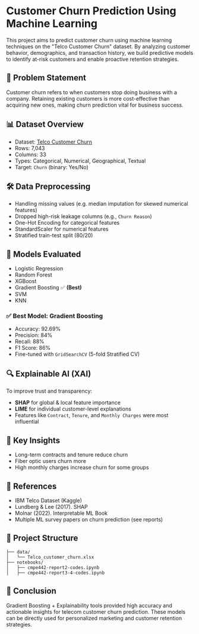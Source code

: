 
# Customer Churn Prediction Using Machine Learning

This project aims to predict customer churn using machine learning techniques on the "Telco Customer Churn" dataset. By analyzing customer behavior, demographics, and transaction history, we build predictive models to identify at-risk customers and enable proactive retention strategies.


## 🧩 Problem Statement
Customer churn refers to when customers stop doing business with a company. Retaining existing customers is more cost-effective than acquiring new ones, making churn prediction vital for business success.

## 📊 Dataset Overview
- Dataset: [Telco Customer Churn](https://www.kaggle.com/datasets/yeanzc/telco-customer-churn-ibm-dataset)
- Rows: 7,043
- Columns: 33
- Types: Categorical, Numerical, Geographical, Textual
- Target: `Churn` (binary: Yes/No)

## 🛠 Data Preprocessing
- Handling missing values (e.g. median imputation for skewed numerical features)
- Dropped high-risk leakage columns (e.g., `Churn Reason`)
- One-Hot Encoding for categorical features
- StandardScaler for numerical features
- Stratified train-test split (80/20)

## 🤖 Models Evaluated
- Logistic Regression
- Random Forest
- XGBoost
- Gradient Boosting ✅ **(Best)**
- SVM
- KNN

### ✅ Best Model: Gradient Boosting
- Accuracy: 92.69%
- Precision: 84%
- Recall: 88%
- F1 Score: 86%
- Fine-tuned with `GridSearchCV` (5-fold Stratified CV)

## 🔍 Explainable AI (XAI)
To improve trust and transparency:
- **SHAP** for global & local feature importance
- **LIME** for individual customer-level explanations
- Features like `Contract`, `Tenure`, and `Monthly Charges` were most influential

## 🧠 Key Insights
- Long-term contracts and tenure reduce churn
- Fiber optic users churn more
- High monthly charges increase churn for some groups

## 📎 References
- IBM Telco Dataset (Kaggle)
- Lundberg & Lee (2017). SHAP
- Molnar (2022). Interpretable ML Book
- Multiple ML survey papers on churn prediction (see reports)

## 📁 Project Structure
```
├── data/
│   └── Telco_customer_churn.xlsx
├── notebooks/
│   ├── cmpe442-report2-codes.ipynb
│   ├── cmpe442-report3-4-codes.ipynb

```

## 📌 Conclusion
Gradient Boosting + Explainability tools provided high accuracy and actionable insights for telecom customer churn prediction. These models can be directly used for personalized marketing and customer retention strategies.
